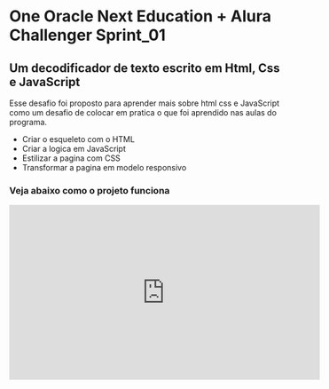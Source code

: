 # One Oracle Next Education + Alura Challenger Sprint_01

## Um decodificador de texto escrito em Html, Css e JavaScript

Esse desafio foi proposto para aprender mais sobre html css e JavaScript como um desafio de colocar em pratica o que foi aprendido nas aulas do programa.

* Criar o esqueleto com o HTML
* Criar a logica em JavaScript
* Estilizar a pagina com CSS
* Transformar a pagina em modelo responsivo

### Veja abaixo como o projeto funciona

<iframe width="560" height="315" src="https://www.youtube.com/embed/sECwE7GKGV0" title="YouTube video player" frameborder="0" allow="accelerometer; autoplay; clipboard-write; encrypted-media; gyroscope; picture-in-picture; web-share" allowfullscreen> </iframe>
